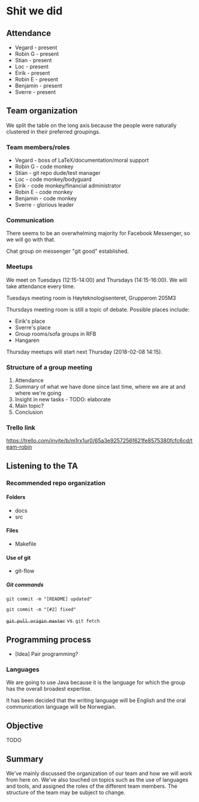 # Shit we did

## Attendance

* Vegard   - present
* Robin G  - present
* Stian    - present
* Loc      - present
* Eirik    - present
* Robin E  - present
* Benjamin - present
* Sverre   - present

## Team organization

We split the table on the long axis because the people were naturally clustered
in their preferred groupings.

### Team members/roles
* Vegard   - boss of LaTeX/documentation/moral support
* Robin G  - code monkey
* Stian    - git repo dude/test manager
* Loc      - code monkey/bodyguard
* Eirik    - code monkey/financial administrator
* Robin E  - code monkey
* Benjamin - code monkey
* Sverre   - glorious leader

### Communication

There seems to be an overwhelming majority for Facebook Messenger, so we will go
with that.

Chat group on messenger "git good" established.

### Meetups

We meet on Tuesdays (12:15-14:00) and Thursdays (14:15-16:00). We will take
attendance every time.

Tuesdays meeting room is Høyteknologisenteret, Grupperom 205M3

Thursdays meeting room is still a topic of debate. Possible places include:
* Eirik's place
* Sverre's place
* Group rooms/sofa groups in RFB
* Hangaren

Thursday meetups will start next Thursday (2018-02-08 14:15).

### Structure of a group meeting

1. Attendance
2. Summary of what we have done since last time, where we are at and where we're
   going
3. Insight in new tasks - TODO: elaborate
4. Main topic?
5. Conclusion

### Trello link

https://trello.com/invite/b/m1rx1ur0/65a3e9257256f621fe8575380fcfc6cd/team-robin

## Listening to the TA

### Recommended repo organization

#### Folders
* docs
* src

#### Files
* Makefile

#### Use of git

* git-flow

##### Git commands

`git commit -m "[README] updated"`

`git commit -m "[#2] fixed"`

~~`git pull origin master`~~ vs. `git fetch`

## Programming process

* [Idea] Pair programming?

### Languages

We are going to use Java because it is the language for which the group has the
overall broadest expertise.

It has been decided that the writing language will be English and the oral
communication language will be Norwegian.

## Objective

TODO

## Summary

We've mainly discussed the organization of our team and how we will work from
here on. We've also touched on topics such as the use of languages and tools,
and assigned the roles of the different team members. The structure of the team
may be subject to change.
